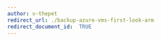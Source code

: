 ```yaml
---
author: v-thepet
redirect_url: ./backup-azure-vms-first-look-arm
redirect_document_id:  TRUE
---
```


